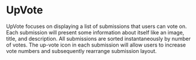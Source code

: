 # UpVote

UpVote focuses on displaying a list of submissions that users can vote on. Each submission will present some information about itself like an image, title, and description. All submissions are sorted instantaneously by number of votes. The up-vote icon in each submission will allow users to increase vote numbers and subsequently rearrange submission layout.
